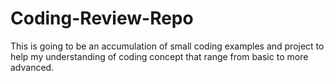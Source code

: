 # Coding-Review-Repo
This is going to be an accumulation of small coding examples and project to help my understanding of coding concept that range from basic to more advanced.
